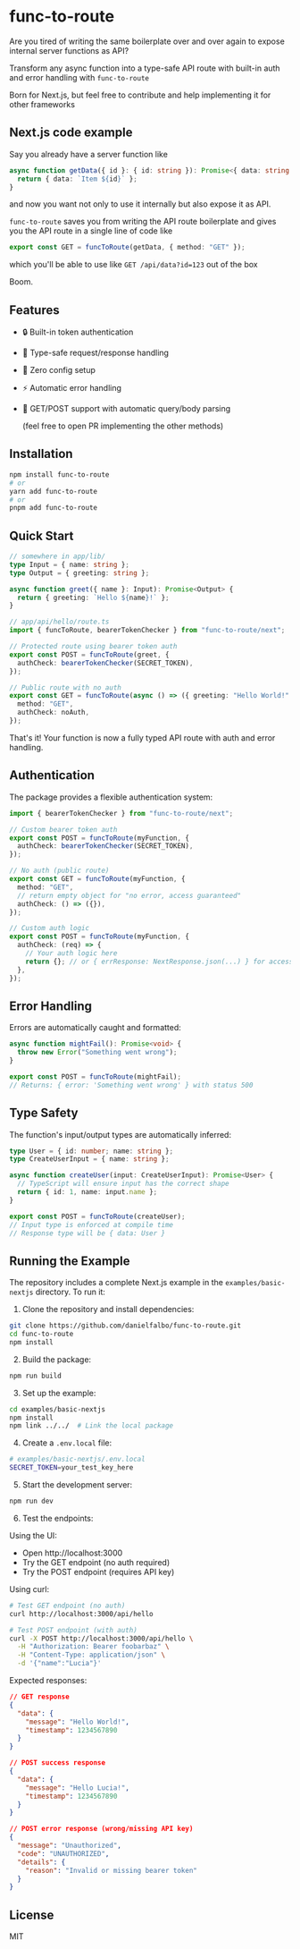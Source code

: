 # func-to-route

Are you tired of writing the same boilerplate over and over again to expose internal server functions as API?

Transform any async function into a type-safe API route with built-in auth and error handling with `func-to-route`

Born for Next.js, but feel free to contribute and help implementing it for other frameworks

## Next.js code example

Say you already have a server function like

```typescript
async function getData({ id }: { id: string }): Promise<{ data: string }> {
  return { data: `Item ${id}` };
}
```

and now you want not only to use it internally but also expose it as API.

`func-to-route` saves you from writing the API route boilerplate and gives you the API route in a single line of code like

```typescript
export const GET = funcToRoute(getData, { method: "GET" });
```

which you'll be able to use like `GET /api/data?id=123` out of the box

Boom.

## Features

- 🔒 Built-in token authentication
- 🎯 Type-safe request/response handling
- 🚀 Zero config setup
- ⚡️ Automatic error handling
- 📝 GET/POST support with automatic query/body parsing

  (feel free to open PR implementing the other methods)

## Installation

```bash
npm install func-to-route
# or
yarn add func-to-route
# or
pnpm add func-to-route
```

## Quick Start

```typescript
// somewhere in app/lib/
type Input = { name: string };
type Output = { greeting: string };

async function greet({ name }: Input): Promise<Output> {
  return { greeting: `Hello ${name}!` };
}
```

```typescript
// app/api/hello/route.ts
import { funcToRoute, bearerTokenChecker } from "func-to-route/next";

// Protected route using bearer token auth
export const POST = funcToRoute(greet, {
  authCheck: bearerTokenChecker(SECRET_TOKEN),
});

// Public route with no auth
export const GET = funcToRoute(async () => ({ greeting: "Hello World!" }), {
  method: "GET",
  authCheck: noAuth,
});
```

That's it! Your function is now a fully typed API route with auth and error handling.

## Authentication

The package provides a flexible authentication system:

```typescript
import { bearerTokenChecker } from "func-to-route/next";

// Custom bearer token auth
export const POST = funcToRoute(myFunction, {
  authCheck: bearerTokenChecker(SECRET_TOKEN),
});

// No auth (public route)
export const GET = funcToRoute(myFunction, {
  method: "GET",
  // return empty object for "no error, access guaranteed"
  authCheck: () => ({}),
});

// Custom auth logic
export const POST = funcToRoute(myFunction, {
  authCheck: (req) => {
    // Your auth logic here
    return {}; // or { errResponse: NextResponse.json(...) } for access denied
  },
});
```

## Error Handling

Errors are automatically caught and formatted:

```typescript
async function mightFail(): Promise<void> {
  throw new Error("Something went wrong");
}

export const POST = funcToRoute(mightFail);
// Returns: { error: 'Something went wrong' } with status 500
```

## Type Safety

The function's input/output types are automatically inferred:

```typescript
type User = { id: number; name: string };
type CreateUserInput = { name: string };

async function createUser(input: CreateUserInput): Promise<User> {
  // TypeScript will ensure input has the correct shape
  return { id: 1, name: input.name };
}

export const POST = funcToRoute(createUser);
// Input type is enforced at compile time
// Response type will be { data: User }
```

## Running the Example

The repository includes a complete Next.js example in the `examples/basic-nextjs` directory. To run it:

1. Clone the repository and install dependencies:

```bash
git clone https://github.com/danielfalbo/func-to-route.git
cd func-to-route
npm install
```

2. Build the package:

```bash
npm run build
```

3. Set up the example:

```bash
cd examples/basic-nextjs
npm install
npm link ../../  # Link the local package
```

4. Create a `.env.local` file:

```bash
# examples/basic-nextjs/.env.local
SECRET_TOKEN=your_test_key_here
```

5. Start the development server:

```bash
npm run dev
```

6. Test the endpoints:

Using the UI:

- Open http://localhost:3000
- Try the GET endpoint (no auth required)
- Try the POST endpoint (requires API key)

Using curl:

```bash
# Test GET endpoint (no auth)
curl http://localhost:3000/api/hello

# Test POST endpoint (with auth)
curl -X POST http://localhost:3000/api/hello \
  -H "Authorization: Bearer foobarbaz" \
  -H "Content-Type: application/json" \
  -d '{"name":"Lucia"}'
```

Expected responses:

```json
// GET response
{
  "data": {
    "message": "Hello World!",
    "timestamp": 1234567890
  }
}

// POST success response
{
  "data": {
    "message": "Hello Lucia!",
    "timestamp": 1234567890
  }
}

// POST error response (wrong/missing API key)
{
  "message": "Unauthorized",
  "code": "UNAUTHORIZED",
  "details": {
    "reason": "Invalid or missing bearer token"
  }
}
```

## License

MIT
